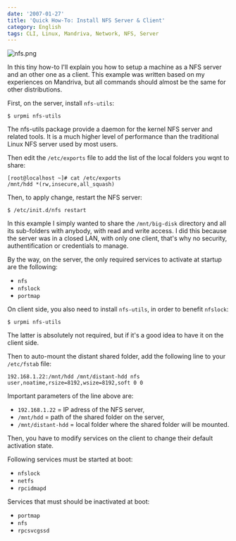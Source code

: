 ```yaml
---
date: '2007-01-27'
title: 'Quick How-To: Install NFS Server & Client'
category: English
tags: CLI, Linux, Mandriva, Network, NFS, Server
---
```


![nfs.png]({attach}nfs.png)

In this tiny how-to I'll explain you how to setup a machine as a NFS server and an other one as a client. This example was written based on my experiences on Mandriva, but all commands should almost be the same for other distributions.

First, on the server, install `nfs-utils`:

```shell-session
$ urpmi nfs-utils
```

The nfs-utils package provide a daemon for the kernel NFS server and related tools. It is a much higher level of performance than the traditional Linux NFS server used by most users.

Then edit the `/etc/exports` file to add the list of the local folders you wqnt to share:

```shell-session
[root@localhost ~]# cat /etc/exports
/mnt/hdd *(rw,insecure,all_squash)
```

Then, to apply change, restart the NFS server:

```shell-session
$ /etc/init.d/nfs restart
```

In this example I simply wanted to share the `/mnt/big-disk` directory and all its sub-folders with anybody, with read and write access. I did this because the server was in a closed LAN, with only one client, that's why no security, authentification or credentials to manage.

By the way, on the server, the only required services to activate at startup are the following:

- `nfs`
- `nfslock`
- `portmap`

On client side, you also need to install `nfs-utils`, in order to benefit `nfslock`:

```shell-session
$ urpmi nfs-utils
```

The latter is absolutely not required, but if it's a good idea to have it on the client side.

Then to auto-mount the distant shared folder, add the following line to your `/etc/fstab` file:

```text
192.168.1.22:/mnt/hdd /mnt/distant-hdd nfs user,noatime,rsize=8192,wsize=8192,soft 0 0
```

Important parameters of the line above are:

- `192.168.1.22` = IP adress of the NFS server,
- `/mnt/hdd` = path of the shared folder on the server,
- `/mnt/distant-hdd` = local folder where the shared folder will be mounted.

Then, you have to modify services on the client to change their default activation state.

Following services must be started at boot:

- `nfslock`
- `netfs`
- `rpcidmapd`

Services that must should be inactivated at boot:

- `portmap`
- `nfs`
- `rpcsvcgssd`
